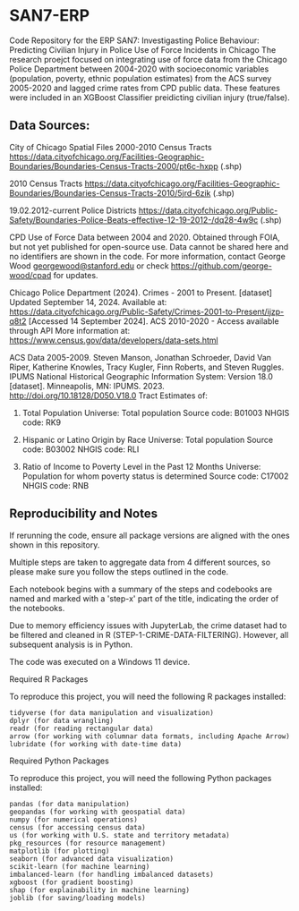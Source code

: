 # SAN7-ERP
Code Repository for the ERP SAN7: Investigasting Police Behaviour: Predicting Civilian Injury in Police Use of Force Incidents in Chicago
The research proejct focused on integrating use of force data from the Chicago Police Department between 2004-2020 with socioeconomic variables (population, poverty, ethnic population estimates) from the ACS survey 2005-2020 and lagged crime rates from CPD public data. 
These features were included in an XGBoost Classifier preidicting civilian injury (true/false). 
## Data Sources:
City of Chicago Spatial Files
  2000-2010 Census Tracts	https://data.cityofchicago.org/Facilities-Geographic-Boundaries/Boundaries-Census-Tracts-2000/pt6c-hxpp (.shp)
	
  2010	Census Tracts	https://data.cityofchicago.org/Facilities-Geographic-Boundaries/Boundaries-Census-Tracts-2010/5jrd-6zik (.shp)
	
  19.02.2012-current	Police Districts	https://data.cityofchicago.org/Public-Safety/Boundaries-Police-Beats-effective-12-19-2012-/dq28-4w9c (.shp)

  CPD Use of Force Data between 2004 and 2020. Obtained through FOIA, but not yet published for open-source use. Data cannot be shared here and no identifiers are shown in the code. For more information, contact George Wood georgewood@stanford.edu or check https://github.com/george-wood/cpad for updates.
	
  Chicago Police Department (2024). Crimes - 2001 to Present. [dataset] Updated September 14, 2024. Available at: https://data.cityofchicago.org/Public-Safety/Crimes-2001-to-Present/ijzp-q8t2 [Accessed 14 September 2024].
	ACS 2010-2020 - Access available through API More information at: https://www.census.gov/data/developers/data-sets.html

  ACS Data 2005-2009. Steven Manson, Jonathan Schroeder, David Van Riper, Katherine Knowles, Tracy Kugler, Finn Roberts, and Steven Ruggles. IPUMS National Historical Geographic Information System: Version 18.0 [dataset]. Minneapolis, MN: IPUMS. 2023. http://doi.org/10.18128/D050.V18.0
  Tract Estimates of: 
	
1. Total Population
   Universe:    Total population
   Source code: B01003
   NHGIS code:  RK9

2. Hispanic or Latino Origin by Race
   Universe:    Total population
   Source code: B03002
   NHGIS code:  RLI

3. Ratio of Income to Poverty Level in the Past 12 Months
   Universe:   Population for whom poverty status is determined
   Source code: C17002
   NHGIS code:  RNB


## Reproducibility and Notes
If rerunning the code, ensure all package versions are aligned with the ones shown in this repository. 

Multiple steps are taken to aggregate data from 4 different sources, so please make sure you follow the steps outlined in the code. 

Each notebook begins with a summary of the steps and codebooks are named and marked with a 'step-x' part of the title, indicating the order of the notebooks.

Due to memory efficiency issues with JupyterLab, the crime dataset had to be filtered and cleaned in R (STEP-1-CRIME-DATA-FILTERING). However, all subsequent analysis is in Python.

The code was executed on a Windows 11 device.

Required R Packages

To reproduce this project, you will need the following R packages installed:

    tidyverse (for data manipulation and visualization)
    dplyr (for data wrangling)
    readr (for reading rectangular data)
    arrow (for working with columnar data formats, including Apache Arrow)
    lubridate (for working with date-time data)


Required Python Packages

To reproduce this project, you will need the following Python packages installed:

    pandas (for data manipulation)
    geopandas (for working with geospatial data)
    numpy (for numerical operations)
    census (for accessing census data)
    us (for working with U.S. state and territory metadata)
    pkg_resources (for resource management)
    matplotlib (for plotting)
    seaborn (for advanced data visualization)
    scikit-learn (for machine learning)
    imbalanced-learn (for handling imbalanced datasets)
    xgboost (for gradient boosting)
    shap (for explainability in machine learning)
    joblib (for saving/loading models)
